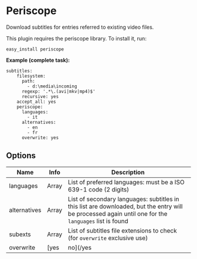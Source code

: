 # Periscope
Download subtitles for entries referred to existing video files.

This plugin requires the periscope library. To install it, run:

```
easy_install periscope
```

**Example (complete task):**

```
subtitles:
    filesystem:
      path: 
        - d:\media\incoming
      regexp: '.*\.(avi|mkv|mp4)$'
      recursive: yes
    accept_all: yes
    periscope:
      languages:
        - it
      alternatives:
        - en
        - fr
      overwrite: yes
```

## Options

| **Name** | **Info** | **Description** |
| --- | --- | --- |
| languages | Array | List of preferred languages: must be a ISO 639-1 code (2 digits) |
| alternatives | Array | List of secondary languages: subtitles in this list are downloaded, but the entry will be processed again until one for the `languages` list is found |
| subexts | Array | List of subtitles file extensions to check (for `overwrite` exclusive use) |
| overwrite | [yes|no](/yes|no) | Ignore videos already subbed (check for file with the extensions defined in the `subexts` list) |
